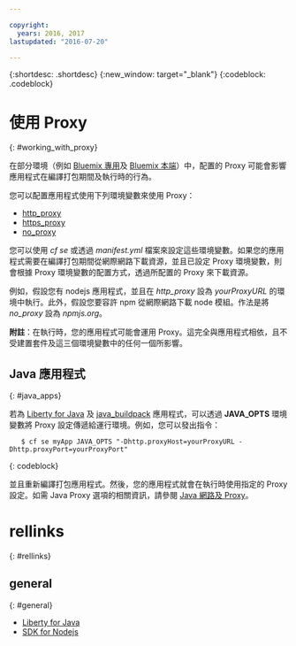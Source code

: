 ```yaml
---

copyright:
  years: 2016, 2017
lastupdated: "2016-07-20"

---
```


{:shortdesc: .shortdesc}
{:new_window: target="_blank"}
{:codeblock: .codeblock}


# 使用 Proxy
{: #working_with_proxy}



在部分環境（例如 [Bluemix 專用](/docs/dedicated/index.html#dedicated)及 [Bluemix 本端](/docs/local/index.html#local)）中，配置的 Proxy 可能會影響應用程式在編譯打包期間及執行時的行為。

您可以配置應用程式使用下列環境變數來使用 Proxy：
  * [http_proxy](https://docs.cloudfoundry.org/buildpacks/proxy-usage.html)
  * [https_proxy](https://docs.cloudfoundry.org/buildpacks/proxy-usage.html)
  * [no_proxy](http://www.gnu.org/software/wget/manual/html_node/Proxies.html)

您可以使用 *cf se* 或透過 *manifest.yml* 檔案來設定這些環境變數。如果您的應用程式需要在編譯打包期間從網際網路下載資源，並且已設定 Proxy 環境變數，則會根據 Proxy 環境變數的配置方式，透過所配置的 Proxy 來下載資源。

例如，假設您有 nodejs 應用程式，並且在 *http_proxy* 設為 *yourProxyURL* 的環境中執行。此外，假設您要容許 npm 從網際網路下載 node 模組。作法是將 *no_proxy* 設為 *npmjs.org*。

**附註**：在執行時，您的應用程式可能會運用 Proxy。這完全與應用程式相依，且不受建置套件及這三個環境變數中的任何一個所影響。

## Java 應用程式
{: #java_apps}

若為 [Liberty for Java](/docs/runtimes/liberty/index.html) 及 [java_buildpack](/docs/runtimes/tomcat/index.html) 應用程式，可以透過 **JAVA_OPTS** 環境變數將 Proxy 設定傳遞給運行環境。例如，您可以發出指令：
```
   $ cf se myApp JAVA_OPTS "-Dhttp.proxyHost=yourProxyURL -Dhttp.proxyPort=yourProxyPort"
```
{: codeblock}

並且重新編譯打包應用程式。然後，您的應用程式就會在執行時使用指定的 Proxy 設定。如需 Java Proxy 選項的相關資訊，請參閱 [Java 網路及 Proxy](https://docs.oracle.com/javase/8/docs/technotes/guides/net/proxies.html)。

# rellinks
{: #rellinks}
## general
{: #general}
* [Liberty for Java](/docs/runtimes/liberty/index.html)
* [SDK for Nodejs](/docs/runtimes/nodejs/index.html)
